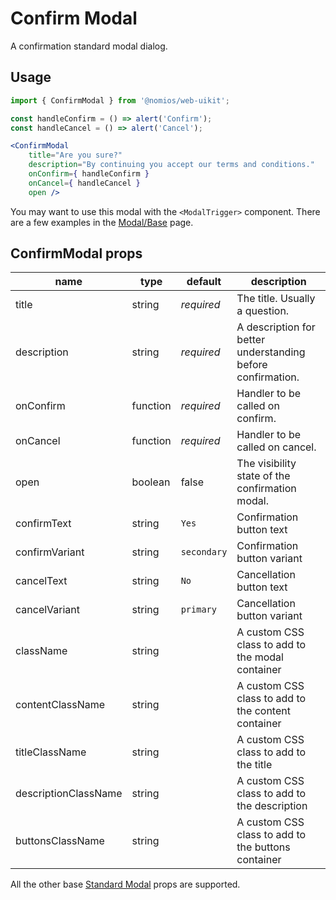 # Confirm Modal

A confirmation standard modal dialog.

## Usage

```jsx
import { ConfirmModal } from '@nomios/web-uikit';

const handleConfirm = () => alert('Confirm');
const handleCancel = () => alert('Cancel');

<ConfirmModal
    title="Are you sure?"
    description="By continuing you accept our terms and conditions."
    onConfirm={ handleConfirm }
    onCancel={ handleCancel }
    open />
```

You may want to use this modal with the `<ModalTrigger>` component. There are a few examples in the [Modal/Base](/?path=/story/modal-base--standalone) page.

## ConfirmModal props

| name | type | default | description |
| ---- | ---- | ------- | ----------- |
| title | string | *required* | The title. Usually a question. |
| description | string | *required* | A description for better understanding before confirmation. |
| onConfirm | function | *required* | Handler to be called on confirm. |
| onCancel | function | *required* | Handler to be called on cancel. |
| open | boolean | false | The visibility state of the confirmation modal. |
| confirmText | string | `Yes` | Confirmation button text |
| confirmVariant | string | `secondary` | Confirmation button variant |
| cancelText | string | `No` | Cancellation button text |
| cancelVariant | string | `primary` | Cancellation button variant |
| className | string | | A custom CSS class to add to the modal container |
| contentClassName | string | | A custom CSS class to add to the content container |
| titleClassName | string | | A custom CSS class to add to the title |
| descriptionClassName | string | | A custom CSS class to add to the description |
| buttonsClassName | string | | A custom CSS class to add to the buttons container |

All the other base [Standard Modal](/?path=/story/modal-standardmodal--standalone) props are supported.
